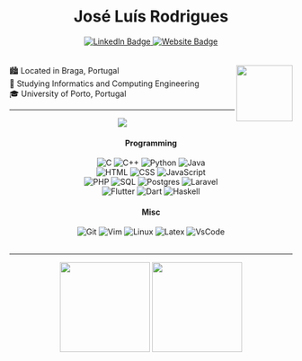 <h1 align="center">José Luís Rodrigues</h1>

<div align="center">
  <a href="https://linkedin.com/in/jlcrodrigues">
   <img src="https://img.shields.io/badge/LinkedIn-0077B5?style=for-the-badge&logo=linkedin&logoColor=white" alt="LinkedIn Badge"/>
  </a>
  <a href="mailto:joseluiscunharodrigues@gmail.com">
   <img src="https://img.shields.io/badge/Gmail-D14836?style=for-the-badge&logo=gmail&logoColor=white" alt="Website Badge"/>
  </a>
</div>

<br>
<br>

<img align="right" src="https://media2.giphy.com/media/AOXNxxIJuBQdNTBblp/200w.webp?cid=790b7611l2dlb29x8mhkc2ibedf9aq9b2bpfove0xmq8zi67&rid=200w.webp" width="100px"> 
🏙️ Located in Braga, Portugal <br>
📖 Studying Informatics and Computing Engineering <br>
🎓 University of Porto, Portugal <br>
 
<hr></hr>

<div align="center">
  <img src="https://media.giphy.com/media/13HgwGsXF0aiGY/giphy.gif">
</div>

<!-- get badges here: https://github.com/Ileriayo/markdown-badges -->

<div align="center">
  <h4>Programming</h4>
  <div display="flex">
   <img src="https://img.shields.io/badge/C-00599C?style=for-the-badge&logo=c&logoColor=white" alt="C">
   <img src="https://img.shields.io/badge/C%2B%2B-00599C?style=for-the-badge&logo=c%2B%2B&logoColor=white" alt="C++">
   <img src="https://img.shields.io/badge/Python-FFD43B?style=for-the-badge&logo=python&logoColor=blue" alt="Python">
   <img src="https://img.shields.io/badge/Java-ED8B00?style=for-the-badge&logo=java&logoColor=white" alt="Java">
    <br>
   <img src="https://img.shields.io/badge/HTML5-E34F26?style=for-the-badge&logo=html5&logoColor=white" alt="HTML">
   <img src="https://img.shields.io/badge/CSS3-1572B6?style=for-the-badge&logo=css3&logoColor=white" alt="CSS"> 
   <img src="https://img.shields.io/badge/JavaScript-323330?style=for-the-badge&logo=javascript&logoColor=F7DF1E" alt="JavaScript">
    <br>
   <img src="https://img.shields.io/badge/PHP-777BB4?style=for-the-badge&logo=php&logoColor=white" alt="PHP">
   <img src="https://img.shields.io/badge/SQLite-07405E?style=for-the-badge&logo=sqlite&logoColor=white" alt="SQL">
   <img src="https://img.shields.io/badge/postgres-%23316192.svg?style=for-the-badge&logo=postgresql&logoColor=white" alt="Postgres">
   <img src="https://img.shields.io/badge/laravel-%23FF2D20.svg?style=for-the-badge&logo=laravel&logoColor=white" alt="Laravel"> 
    <br>
   <img src="https://img.shields.io/badge/Flutter-02569B?style=for-the-badge&logo=flutter&logoColor=white" alt="Flutter">
   <img src="https://img.shields.io/badge/Dart-0175C2?style=for-the-badge&logo=dart&logoColor=white" alt="Dart">  
   <img src="https://img.shields.io/badge/Haskell-5D4F85?style=for-the-badge&logo=haskell&logoColor=white" alt="Haskell">
   
    
  </div>
  <h4>Misc</h4>
  <div display="flex">
   <img src="https://img.shields.io/badge/GIT-E44C30?style=for-the-badge&logo=git&logoColor=white" alt="Git">
   <img src="https://img.shields.io/badge/VIM-%2311AB00.svg?&style=for-the-badge&logo=vim&logoColor=white" alt="Vim">
   <img src="https://img.shields.io/badge/Linux-FCC624?style=for-the-badge&logo=linux&logoColor=black" alt="Linux">
   <img src="https://img.shields.io/badge/LaTeX-47A141?style=for-the-badge&logo=LaTeX&logoColor=white" alt="Latex">
   <img src="https://img.shields.io/badge/VSCode-0078D4?style=for-the-badge&logo=visual%20studio%20code&logoColor=white" alt="VsCode">
  </div>
</div>

<br>
<hr></hr>

<div align="center" display="flex" style="color:red;">
  <img src="https://github-readme-stats.vercel.app/api?username=jlcrodrigues&count_private=true&theme=ayu-mirage&show_icons=true"
    height="160rem"/>
  <img src="https://github-readme-stats.vercel.app/api/top-langs/?username=jlcrodrigues&layout=compact&theme=ayu-mirage"
    height="160rem"/>
</div>
